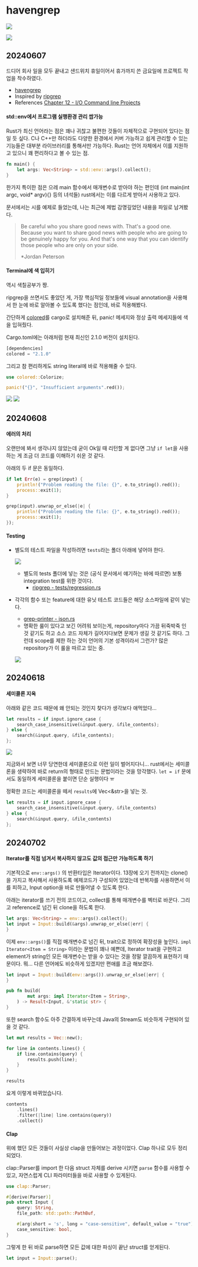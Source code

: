# havengrep

![](./images/command_list.png)

![](./images/command_result.png)

## 20240607

드디어 회사 일을 모두 끝내고 샌드위치 휴일이어서 휴가까지 쓴 금요일에 프로젝트 작업을 착수하였다.

- [havengrep](https://github.com/raacker/havengrep)
- Inspired by [ripgrep](https://github.com/BurntSushi/ripgrep)
- References [Chapter 12 - I/O Command line Projects](https://doc.rust-kr.org/ch12-00-an-io-project.html)

#### std::env에서 프로그램 실행환경 관리 쌉가능

Rust가 최신 언어라는 점은 꽤나 귀찮고 불편한 것들이 자체적으로 구현되어 있다는 점일 듯 싶다. C나 C++만 하더라도 다양한 환경에서 커버 가능하고 쉽게 관리할 수 있는 기능들은 대부분 라이브러리를 통해서만 가능하다. Rust는 언어 자체에서 이를 지원하고 있으니 꽤 편리하다고 볼 수 있는 점.

```rust
fn main() {
    let args: Vec<String> = std::env::args().collect();
}
```

한가지 특이한 점은 으레 main 함수에서 매개변수로 받아야 하는 편인데 (int main(int argc, void\* argv){} 등의 녀석들) rust에서는 이를 다르게 받아서 사용하고 있다.

문서에서는 시를 예제로 들었는데, 나는 최근에 제법 감명깊었던 내용을 파일로 남겨봤다.

> Be careful who you share good news with.
> That's a good one. Because you want to share good news with people who are going to be genuinely happy for you.
> And that's one way that you can identify those people who are only on your side.
>
> \*Jordan Peterson

#### Terminal에 색 입히기

역시 색칠공부가 짱.

ripgrep을 쓰면서도 좋았던 게, 가장 핵심적일 정보들에 visual annotation을 사용해서 한 눈에 바로 알아볼 수 있도록 했다는 점인데, 바로 적용해봤다.

간단하게 [colored](https://docs.rs/colored/latest/colored/index.html)를 cargo로 설치해준 뒤, panic! 메세지와 정상 출력 메세지들에 색을 입혀줬다.

Cargo.toml에는 아래처럼 현재 최신인 2.1.0 버전이 설치된다.

```rust
[dependencies]
colored = "2.1.0"
```

그리고 참 편리하게도 string literal에 바로 적용해줄 수 있다.

```rust
use colored::Colorize;

panic!("{}", "Insufficient arguments".red());
```

![](./images/colorize_1.png)
![](./images/colorize_2.png)

## 20240608

#### 에러의 처리

오랜만에 봐서 생각나지 않았는데 굳이 Ok일 때 리턴할 게 없다면 그냥 `if let`을 사용하는 게 조금 더 코드를 이해하기 쉬운 것 같다.

아래의 두 if 문은 동일하다.

```rust
if let Err(e) = grep(input) {
    println!("Problem reading the file: {}", e.to_string().red());
    process::exit(1);
}

grep(input).unwrap_or_else(|e| {
    println!("Problem reading the file: {}", e.to_string().red());
    process::exit(1);
});
```

#### Testing

- 별도의 테스트 파일을 작성하려면 `tests`라는 폴더 아래에 넣어야 한다.

  ![](./images/test_1.png)

  - 별도의 tests 폴더에 넣는 것은 (공식 문서에서 얘기하는 바에 따르면) 보통 integration test를 위한 것이다.
    - [ripgrep - tests/regression.rs](https://github.com/BurntSushi/ripgrep/blob/master/tests/regression.rs#L5)

- 각각의 함수 또는 feature에 대한 유닛 테스트 코드들은 해당 소스파일에 같이 넣는다.

  - [grep-printer - json.rs](https://github.com/BurntSushi/ripgrep/blob/master/crates/printer/src/json.rs#L871)
  - 명확한 룰이 있다고 보긴 어려워 보이는게, repository마다 가끔 뒤죽박죽 인 것 같기도 하고 소스 코드 자체가 길어지다보면 문제가 생길 것 같기도 하다. 그런데 scope를 제한 하는 것이 언어의 기본 성격이라서 그런가? 많은 repository가 이 룰을 따르고 있는 중.

  ![](./images/test_2.png)

## 20240618

#### 세미콜론 지옥

아래와 같은 코드 때문에 왜 안되는 것인지 찾다가 생각보다 애먹었다...

```rust
let results = if input.ignore_case {
    search_case_insensitive(&input.query, &file_contents);
} else {
    search(&input.query, &file_contents);
};
```

![](./images/semicolon.png)

지금와서 보면 너무 당연한데 세미콜론으로 이런 일이 벌어지다니... rust에서는 세미콜론을 생략하여 바로 return의 형태로 만드는 문법이라는 것을 망각했다. `let = if` 문에서도 동일하게 세미콜론을 붙이면 단순 실행이다 ㅠ

정확한 코드는 세미콜론을 떼서 `results`에 Vec<&str>을 넣는 것.

```rust
let results = if input.ignore_case {
    search_case_insensitive(&input.query, &file_contents)
} else {
    search(&input.query, &file_contents)
};
```

## 20240702

#### Iterator를 직접 넘겨서 복사하지 않고도 값의 접근만 가능하도록 하기

기본적으로 `env::args()` 의 반환타입은 Iterator이다. 13장에 오기 전까지는 clone()을 가지고 복사해서 사용하도록 예제코드가 구성되어 있었는데 반복자를 사용하면서 이를 피하고, Input option을 바로 만들어낼 수 있도록 한다.

아래는 iterator를 쓰기 전의 코드이고, collect를 통해 매개변수를 벡터로 바꾼다. 그리고 reference로 넘긴 뒤 clone을 하도록 한다.

```rust
let args: Vec<String> = env::args().collect();
let input = Input::build(&args).unwrap_or_else(|err| {
}
```

이제 `env::args()`를 직접 매개변수로 넘긴 뒤, trait으로 정하여 확장성을 높인다. `impl Iterator<Item = String>` 이라는 문법이 꽤나 예쁜데, Iterator trait을 구현하고 element가 string인 모든 매개변수는 받을 수 있다는 것을 정말 깔끔하게 표현하기 때문이다. 뭐... 다른 언어에도 비슷하게 있겠지만 편애를 조금 해보겠다.

```rust
let input = Input::build(env::args()).unwrap_or_else(|err| {
}

pub fn build(
        mut args: impl Iterator<Item = String>,
    ) -> Result<Input, &'static str> {
}
```

또한 search 함수도 아주 간결하게 바꾸는데 Java의 Stream도 비슷하게 구현되어 있을 것 같다.

```rust
let mut results = Vec::new();

for line in contents.lines() {
    if line.contains(query) {
        results.push(line);
    }
}

results
```

요게 이렇게 바뀌었습니다.

```rust
contents
    .lines()
    .filter(|line| line.contains(query))
    .collect()
```

#### Clap

위에 했던 모든 것들이 사실상 clap을 만들어보는 과정이었다. Clap 하나로 모두 정리되었다.

clap::Parser를 import 한 다음 struct 자체를 derive 시키면 `parse` 함수를 사용할 수 있고, 자연스럽게 CLI 파라미터들을 바로 사용할 수 있게된다. 

```rust
use clap::Parser;

#[derive(Parser)]
pub struct Input {
    query: String,
    file_path: std::path::PathBuf,

    #[arg(short = 's', long = "case-sensitive", default_value = "true")]
    case_sensitive: bool,
}
```

그렇게 한 뒤 바로 parse하면 모든 값에 대한 파싱이 끝난 struct를 얻게된다.

```rust
let input = Input::parse();
```